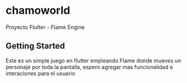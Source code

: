 # chamoworld

Proyecto Flutter - Flame Engine

## Getting Started

Este es un simple juego en flutter empleando Flame donde mueves un personaje por toda la pantalla, espero agregar mas funcionalidad e interaciones para el usuario 
